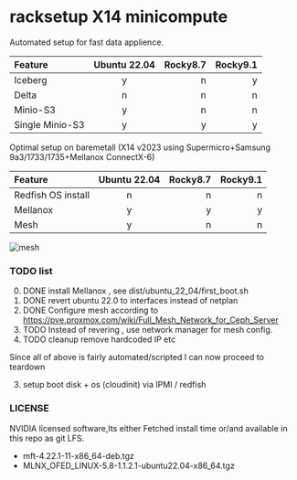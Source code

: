 # racksetup X14 minicompute
Automated setup for fast data applience.

| Feature  | Ubuntu 22.04  | Rocky8.7 | Rocky9.1 |
| :------------ |:---------------:| -----:| -----:|
| Iceberg  | y |    n |  y|
| Delta | n | n | n|
| Minio-S3 | y | n | n|
| Single Minio-S3 | y | y | y|

Optimal setup on baremetall (X14 v2023 using Supermicro+Samsung 9a3/1733/1735+Mellanox ConnectX-6)

| Feature  | Ubuntu 22.04  | Rocky8.7 | Rocky9.1 |
| :------------ |:---------------:| -----:| -----:|
| Redfish OS install | n | n | n|
| Mellanox  | y | y | y|
| Mesh  | y | n | n|

![mesh](https://user-images.githubusercontent.com/33436048/185506672-ce6c84ed-4419-404d-95bf-624016278cbb.svg)





### TODO list
0) DONE install Mellanox , see dist/ubuntu_22_04/first_boot.sh
1) DONE revert ubuntu 22.0 to interfaces instead of netplan
2) DONE Configure mesh according to https://pve.proxmox.com/wiki/Full_Mesh_Network_for_Ceph_Server
3) TODO Instead of revering , use network manager for mesh config.
4) TODO cleanup remove hardcoded IP etc

Since all of above is fairly automated/scripted I can now proceed to teardown

3) setup boot disk + os (cloudinit) via IPMI / redfish

### LICENSE
NVIDIA licensed software,Its either Fetched install time or/and available in this repo as git LFS.

* mft-4.22.1-11-x86_64-deb.tgz
* MLNX_OFED_LINUX-5.8-1.1.2.1-ubuntu22.04-x86_64.tgz
